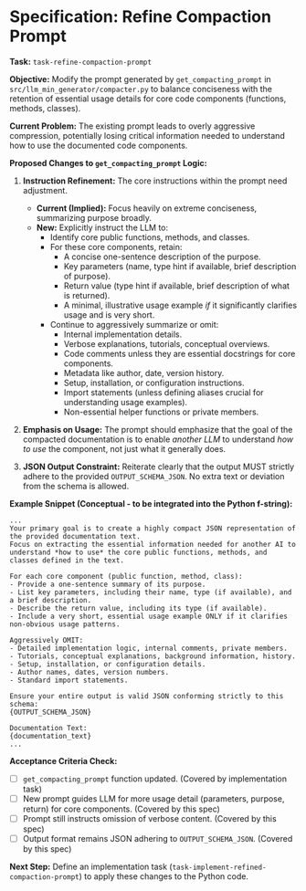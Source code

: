 # Specification: Refine Compaction Prompt

**Task:** `task-refine-compaction-prompt`

**Objective:** Modify the prompt generated by `get_compacting_prompt` in `src/llm_min_generator/compacter.py` to balance conciseness with the retention of essential usage details for core code components (functions, methods, classes).

**Current Problem:** The existing prompt leads to overly aggressive compression, potentially losing critical information needed to understand how to use the documented code components.

**Proposed Changes to `get_compacting_prompt` Logic:**

1.  **Instruction Refinement:** The core instructions within the prompt need adjustment.
    *   **Current (Implied):** Focus heavily on extreme conciseness, summarizing purpose broadly.
    *   **New:** Explicitly instruct the LLM to:
        *   Identify core public functions, methods, and classes.
        *   For these core components, retain:
            *   A concise one-sentence description of the purpose.
            *   Key parameters (name, type hint if available, brief description of purpose).
            *   Return value (type hint if available, brief description of what is returned).
            *   A minimal, illustrative usage example *if* it significantly clarifies usage and is very short.
        *   Continue to aggressively summarize or omit:
            *   Internal implementation details.
            *   Verbose explanations, tutorials, conceptual overviews.
            *   Code comments unless they are essential docstrings for core components.
            *   Metadata like author, date, version history.
            *   Setup, installation, or configuration instructions.
            *   Import statements (unless defining aliases crucial for understanding usage examples).
            *   Non-essential helper functions or private members.

2.  **Emphasis on Usage:** The prompt should emphasize that the goal of the compacted documentation is to enable *another LLM* to understand *how to use* the component, not just what it generally does.

3.  **JSON Output Constraint:** Reiterate clearly that the output MUST strictly adhere to the provided `OUTPUT_SCHEMA_JSON`. No extra text or deviation from the schema is allowed.

**Example Snippet (Conceptual - to be integrated into the Python f-string):**

```text
...
Your primary goal is to create a highly compact JSON representation of the provided documentation text.
Focus on extracting the essential information needed for another AI to understand *how to use* the core public functions, methods, and classes defined in the text.

For each core component (public function, method, class):
- Provide a one-sentence summary of its purpose.
- List key parameters, including their name, type (if available), and a brief description.
- Describe the return value, including its type (if available).
- Include a very short, essential usage example ONLY if it clarifies non-obvious usage patterns.

Aggressively OMIT:
- Detailed implementation logic, internal comments, private members.
- Tutorials, conceptual explanations, background information, history.
- Setup, installation, or configuration details.
- Author names, dates, version numbers.
- Standard import statements.

Ensure your entire output is valid JSON conforming strictly to this schema:
{OUTPUT_SCHEMA_JSON}

Documentation Text:
{documentation_text}
...
```

**Acceptance Criteria Check:**

*   [ ] `get_compacting_prompt` function updated. (Covered by implementation task)
*   [ ] New prompt guides LLM for more usage detail (parameters, purpose, return) for core components. (Covered by this spec)
*   [ ] Prompt still instructs omission of verbose content. (Covered by this spec)
*   [ ] Output format remains JSON adhering to `OUTPUT_SCHEMA_JSON`. (Covered by this spec)

**Next Step:** Define an implementation task (`task-implement-refined-compaction-prompt`) to apply these changes to the Python code.